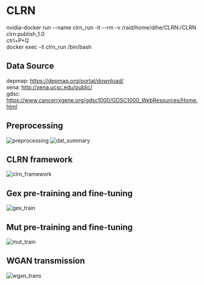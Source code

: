 # CLRN
nvidia-docker run --name clrn_run -it --rm -v /raid/home/dihe/CLRN:/CLRN clrn:publish_1.0  
ctrl+P+Q  
docker exec -it clrn_run /bin/bash

## Data Source
depmap: https://depmap.org/portal/download/  
xena: http://xena.ucsc.edu/public/  
gdsc: https://www.cancerrxgene.org/gdsc1000/GDSC1000_WebResources/Home.html

## Preprocessing
![preprocessing](./figs/preprocessing.png?raw=true)
![dat_summary](./figs/dat_summary.jpg?raw=true)


## CLRN framework
![clrn_framework](./figs/CLRN_Framework.png?raw=true)

## Gex pre-training and fine-tuning
![gex_train](./figs/gex_train.png?raw=true)

## Mut pre-training and fine-tuning
![mut_train](./figs/mut_train.png?raw=true)


## WGAN transmission
![wgan_trans](./figs/wgan_trans.png?raw=true)


